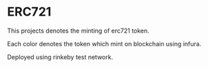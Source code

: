 # ERC721

This projects denotes the minting of erc721 token.

Each color denotes the token which mint on blockchain using infura.

Deployed using rinkeby test network.

